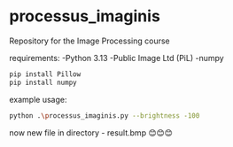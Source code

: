 # processus_imaginis
Repository for the Image Processing course

requirements:
-Python 3.13
-Public Image Ltd (PiL)
-numpy

```bash
pip install Pillow
pip install numpy
```

example usage:
```bash
python .\processus_imaginis.py --brightness -100
```

now new file in directory - result.bmp 😊😊😊
